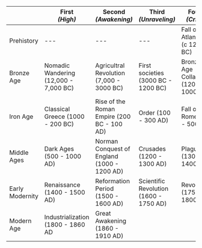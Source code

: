 ||First<br/>*(High)*|Second<br/>*(Awakening)*|Third<br/>*(Unraveling)*|Fourth<br/>*(Crises)*|
|---|---|---|---|---|
Prehistory | --- | --- | --- | Fall of Atlantis<br/>(c 12,000 BC)
Bronze Age | Nomadic Wandering (12,000 - 7,000 BC) | Agricultral Revolution (7,000 - 3000 BC) | First societies (3000 BC - 1200 BC) | Bronze Age Collapse (1200 - 1000 BC)
Iron Age | Classical Greece (1000 - 200 BC) | Rise of the Roman Empire (200 BC - 100 AD) | Order (100 - 300 AD) | Fall of Rome (300 - 500 AD) 
Middle Ages | Dark Ages (500 - 1000 AD) | Norman Conquest of England (1000 - 1200 AD) | Crusades (1200 - 1300 AD) | Plague (1300 - 1400 AD
Early Modernity | Renaissance (1400 - 1500 AD) | Reformation Period (1500 - 1600 AD) | Scientific Revolution (1600 - 1750 AD) | Revolutions (1750 - 1800 AD) 
Modern Age | Industrialization (1800 - 1860 AD | Great Awakening (1860 - 1910 AD) |
